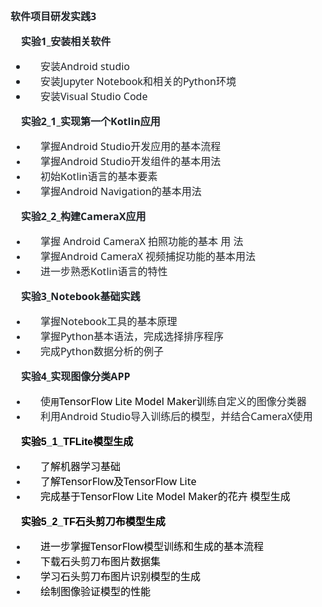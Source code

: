 <div dir="auto" style="box-sizing: border-box; color: rgb(31, 35, 40); font-family: -apple-system, BlinkMacSystemFont, &quot;Segoe UI&quot;, &quot;Noto Sans&quot;, Helvetica, Arial, sans-serif, &quot;Apple Color Emoji&quot;, &quot;Segoe UI Emoji&quot;; font-size: 16px; margin-top: 0px !important;"><p class="MsoNormal" style="margin-top: 0pt; margin-left: 0pt; text-indent: 0pt;"><b><span style="font-family: &quot;Segoe UI&quot;; letter-spacing: 0pt; font-size: 12pt;"><font face="Segoe UI">软件项目研发实践</font>3</span></b><span style="font-family: &quot;Segoe UI&quot;; letter-spacing: 0pt; font-size: 12pt;"><o:p></o:p></span></p><p class="MsoNormal" style="margin-left: 0pt; text-indent: 0pt;"><b><span style="font-family: &quot;Segoe UI&quot;; letter-spacing: 0pt; font-size: 12pt;">&nbsp; &nbsp; 实验1_安装相关软件</span></b><span style="font-family: &quot;Segoe UI&quot;; letter-spacing: 0pt; font-size: 12pt;"><o:p></o:p></span></p><p class="MsoNormal" style="margin-top:5.0000pt;margin-bottom:0.0000pt;margin-left:36.0000pt;
mso-margin-top-alt:auto;text-indent:-18.0000pt;mso-pagination:widow-orphan;
mso-list:l0 level1 lfo1;"></p><font face="Segoe UI" style="font-family: &quot;Segoe UI&quot;; font-size: 12pt; letter-spacing: 0pt;"><ul><li><font face="Segoe UI" style="font-family: &quot;Segoe UI&quot;; font-size: 12pt; letter-spacing: 0pt;">&nbsp; &nbsp; &nbsp;安装</font><span style="font-family: &quot;Segoe UI&quot;; font-size: 12pt; letter-spacing: 0pt;">Android&nbsp;studio</span></li><li><font face="Segoe UI" style="font-family: &quot;Segoe UI&quot;; font-size: 12pt; letter-spacing: 0pt;">&nbsp; &nbsp; &nbsp;安装</font><span style="font-family: &quot;Segoe UI&quot;; font-size: 12pt; letter-spacing: 0pt;">Jupyter Notebook和相关的Python环境</span></li><li><font face="Segoe UI" style="font-family: &quot;Segoe UI&quot;; font-size: 12pt; letter-spacing: 0pt;">&nbsp; &nbsp; &nbsp;安装</font><span style="font-family: &quot;Segoe UI&quot;; font-size: 12pt; letter-spacing: 0pt;">Visual Studio Code</span></li></ul></font><p></p><p class="MsoNormal" style="margin-left: 0pt; text-indent: 0pt;"><b><span style="font-family: &quot;Segoe UI&quot;; letter-spacing: 0pt; font-size: 12pt;">&nbsp; &nbsp; 实验2_1_实现第一个Kotlin应用</span></b><span style="font-family: &quot;Segoe UI&quot;; letter-spacing: 0pt; font-size: 12pt;"><o:p></o:p></span></p><p class="MsoNormal" style="margin-top:5.0000pt;margin-bottom:0.0000pt;margin-left:36.0000pt;
mso-margin-top-alt:auto;text-indent:-18.0000pt;mso-pagination:widow-orphan;
mso-list:l0 level1 lfo1;"></p><ul><li><span style="font-family: &quot;Segoe UI&quot;;">&nbsp; &nbsp; &nbsp;</span><span style="font-family: &quot;Segoe UI&quot;; letter-spacing: 0pt; font-size: 12pt;"><font face="Segoe UI">掌握</font>Android Studio开发应用的基本流程 </span></li><li><span style="font-family: &quot;Segoe UI&quot;;">&nbsp; &nbsp; &nbsp;</span><span style="font-family: &quot;Segoe UI&quot;; letter-spacing: 0pt; font-size: 12pt;"><font face="Segoe UI">掌握</font><font face="Segoe UI">Android Studio开发组件的基本用法 </font></span></li><li><span style="font-family: &quot;Segoe UI&quot;;">&nbsp; &nbsp; &nbsp;</span><span style="font-family: &quot;Segoe UI&quot;; letter-spacing: 0pt; font-size: 12pt;"><font face="Segoe UI">初始</font><font face="Segoe UI">Kotlin语言的基本要素 </font></span></li><li><span style="font-family: &quot;Segoe UI&quot;;">&nbsp; &nbsp; &nbsp;</span><span style="font-family: &quot;Segoe UI&quot;; letter-spacing: 0pt; font-size: 12pt;"><font face="Segoe UI">掌握</font><font face="Segoe UI">Android Navigation的基本用法</font></span></li></ul><p></p><p class="MsoNormal" style="margin-bottom: 0pt; margin-left: 0pt; text-indent: 0pt;"><b><span style="font-family: &quot;Segoe UI&quot;; letter-spacing: 0pt; font-size: 12pt;">&nbsp; &nbsp; 实验2_2_构建CameraX应用</span></b><span style="font-family: &quot;Segoe UI&quot;; letter-spacing: 0pt; font-size: 12pt;"><o:p></o:p></span></p><p class="MsoNormal" style="margin-top:5.0000pt;margin-bottom:0.0000pt;margin-left:36.0000pt;
mso-margin-top-alt:auto;text-indent:-18.0000pt;mso-pagination:widow-orphan;
mso-list:l0 level1 lfo1;"></p><ul><li><span style="font-family: &quot;Segoe UI&quot;;">&nbsp; &nbsp; &nbsp;</span><span style="font-family: &quot;Segoe UI&quot;; letter-spacing: 0pt; font-size: 12pt;"><font face="Segoe UI">掌</font><font face="Segoe UI">握</font> <font face="Segoe UI">Android CameraX 拍照功能的基本 用 法 &nbsp;</font></span></li><li><span style="font-family: &quot;Segoe UI&quot;;">&nbsp; &nbsp; &nbsp;</span><span style="font-family: &quot;Segoe UI&quot;; letter-spacing: 0pt; font-size: 12pt;"><font face="Segoe UI">掌握</font><font face="Segoe UI">Android CameraX 视频捕捉功能的基本用法 </font></span></li><li><span style="font-family: &quot;Segoe UI&quot;;">&nbsp; &nbsp; &nbsp;</span><span style="font-family: &quot;Segoe UI&quot;; letter-spacing: 0pt; font-size: 12pt;"><font face="Segoe UI">进一步熟悉</font><font face="Segoe UI">Kotlin语言的特性 </font></span></li></ul><p></p><p class="MsoNormal" style="margin-bottom: 0pt; margin-left: 0pt; text-indent: 0pt;"><b><span style="font-family: &quot;Segoe UI&quot;; letter-spacing: 0pt; font-size: 12pt;">&nbsp; &nbsp; 实验3_Notebook基础实践</span></b><span style="font-family: &quot;Segoe UI&quot;; letter-spacing: 0pt; font-size: 12pt;"><o:p></o:p></span></p><p class="MsoNormal" style="margin-top:5.0000pt;margin-bottom:0.0000pt;margin-left:36.0000pt;
mso-margin-top-alt:auto;text-indent:-18.0000pt;mso-pagination:widow-orphan;
mso-list:l1 level1 lfo2;"></p><ul><li><span style="font-family: &quot;Segoe UI&quot;;">&nbsp; &nbsp; &nbsp;</span><span style="font-family: &quot;Segoe UI&quot;; letter-spacing: 0pt; font-size: 12pt;"><font face="Segoe UI">掌握</font>Notebook工具的基本原理</span></li><li><span style="font-family: &quot;Segoe UI&quot;;">&nbsp; &nbsp; &nbsp;</span><span style="font-family: &quot;Segoe UI&quot;; letter-spacing: 0pt; font-size: 12pt;"><font face="Segoe UI">掌握</font>Python基本语法，完成选择排序程序</span></li><li><span style="font-family: &quot;Segoe UI&quot;;">&nbsp; &nbsp; &nbsp;</span><span style="font-family: &quot;Segoe UI&quot;; letter-spacing: 0pt; font-size: 12pt;"><font face="Segoe UI">完成</font>Python数据分析的例子</span></li></ul><p></p><p class="MsoNormal" style="margin-bottom: 0pt; margin-left: 0pt; text-indent: 0pt;"><b><span style="font-family: &quot;Segoe UI&quot;; letter-spacing: 0pt; font-size: 12pt;">&nbsp; &nbsp;&nbsp;实验4_实现图像分类APP</span></b><span style="font-family: &quot;Segoe UI&quot;; letter-spacing: 0pt; font-size: 12pt;"><o:p></o:p></span></p><p class="MsoNormal" style="margin-top:5.0000pt;margin-bottom:0.0000pt;margin-left:36.0000pt;
mso-margin-top-alt:auto;text-indent:-18.0000pt;mso-pagination:widow-orphan;
mso-list:l1 level1 lfo2;"></p><ul><li><span style="font-family: &quot;Segoe UI&quot;;">&nbsp; &nbsp; &nbsp;</span><span style="font-family: &quot;Segoe UI&quot;; letter-spacing: 0pt; font-size: 12pt;">使</span><span style="font-family: Arial; color: rgb(0, 0, 0); letter-spacing: 0pt; font-size: 10.5pt;"><font face="Segoe UI">用</font></span><span style="font-family: &quot;Segoe UI&quot;; color: rgb(0, 0, 0); letter-spacing: 0pt; font-size: 12pt;">TensorFlow Lite Model Maker训</span><span style="font-family: &quot;Segoe UI&quot;; letter-spacing: 0pt; font-size: 12pt;">练自定义的图像分类器</span></li><li><span style="font-family: &quot;Segoe UI&quot;;">&nbsp; &nbsp; &nbsp;</span><span style="font-family: &quot;Segoe UI&quot;; letter-spacing: 0pt; font-size: 12pt;"><font face="Segoe UI">利用</font>Android Studio导入训练后的模型，并结合CameraX使用</span></li></ul><p></p><p class="MsoNormal" style="margin-bottom: 0pt; margin-left: 0pt; text-indent: 0pt;"><b><span style="font-family: &quot;Segoe UI&quot;; letter-spacing: 0pt; font-size: 12pt;">&nbsp; &nbsp;&nbsp;</span></b><b><span style="font-family: Arial; color: rgb(0, 0, 0); letter-spacing: 0pt; font-size: 12pt;"><font face="宋体">实验</font>5_1_TFLite<font face="宋体">模型生成</font></span></b><b><span style="font-family: Arial; color: rgb(0, 0, 0); letter-spacing: 0pt; font-size: 12pt;"><o:p></o:p></span></b></p><p class="MsoNormal" style="margin-top:5.0000pt;margin-bottom:0.0000pt;margin-left:36.0000pt;
mso-margin-top-alt:auto;text-indent:-18.0000pt;mso-pagination:widow-orphan;
mso-list:l1 level1 lfo2;"></p><ul><li><span style="font-family: &quot;Segoe UI&quot;; color: rgb(0, 0, 0); letter-spacing: 0pt; font-size: 12pt;" class=""><span style="color: rgb(31, 35, 40);">&nbsp; &nbsp; &nbsp;</span>了解机器学习基础 </span></li><li><span style="font-family: &quot;Segoe UI&quot;; color: rgb(0, 0, 0); letter-spacing: 0pt; font-size: 12pt;" class=""><span style="color: rgb(31, 35, 40);">&nbsp; &nbsp; &nbsp;</span>了解TensorFlow及TensorFlow Lite&nbsp;</span></li><li><span style="font-family: &quot;Segoe UI&quot;; color: rgb(0, 0, 0); letter-spacing: 0pt; font-size: 12pt;" class=""><span style="color: rgb(31, 35, 40);">&nbsp; &nbsp; &nbsp;</span>完成基于TensorFlow Lite Model Maker的花卉 模型生成</span></li></ul><o:p></o:p><p></p><p class="MsoNormal" style="margin-top:5.0000pt;margin-bottom:0.0000pt;margin-left:36.0000pt;
mso-margin-top-alt:auto;text-indent:-18.0000pt;mso-pagination:widow-orphan;
mso-list:l1 level1 lfo2;"><o:p></o:p></p><p class="MsoNormal" style="margin-bottom: 0pt; margin-left: 0pt; text-indent: 0pt;"><b><span style="font-family: &quot;Segoe UI&quot;; letter-spacing: 0pt; font-size: 12pt;">&nbsp; &nbsp;&nbsp;</span></b><b><span style="font-family: Arial; color: rgb(0, 0, 0); letter-spacing: 0pt; font-size: 12pt;"><font face="宋体">实验</font>5_2_TF<font face="宋体">石头剪刀布模型生成</font></span></b><span style="font-family: Arial; color: rgb(0, 0, 0); letter-spacing: 0pt; font-size: 10.5pt;"><o:p></o:p></span></p><p class="MsoNormal" style="margin-top:5.0000pt;margin-bottom:0.0000pt;margin-left:36.0000pt;
mso-margin-top-alt:auto;text-indent:-18.0000pt;mso-pagination:widow-orphan;
mso-list:l1 level1 lfo2;"></p><ul><li><span style="font-family: &quot;Segoe UI&quot;;">&nbsp; &nbsp; &nbsp;</span><span style="font-family: &quot;Segoe UI&quot;; color: rgb(0, 0, 0); letter-spacing: 0pt; font-size: 12pt;"><font face="Segoe UI">进一步掌握</font><font face="Segoe UI">TensorFlow模型训练和生成的基本流程 </font></span></li><li><span style="font-family: &quot;Segoe UI&quot;;">&nbsp; &nbsp; &nbsp;</span><span style="font-family: &quot;Segoe UI&quot;; color: rgb(0, 0, 0); letter-spacing: 0pt; font-size: 12pt;"><font face="Segoe UI">下载石头剪刀布图片数据集</font> </span></li><li><span style="font-family: &quot;Segoe UI&quot;;">&nbsp; &nbsp; &nbsp;</span><span style="font-family: &quot;Segoe UI&quot;; color: rgb(0, 0, 0); letter-spacing: 0pt; font-size: 12pt;">学习石头剪刀布图片识别模型的生成</span></li><li><span style="font-family: &quot;Segoe UI&quot;;">&nbsp; &nbsp; &nbsp;</span><span style="font-family: &quot;Segoe UI&quot;; color: rgb(0, 0, 0); letter-spacing: 0pt; font-size: 12pt;">绘制图像验证模型的性能<br /></span></li></ul><p></p><p class="MsoNormal" style="margin-top:5.0000pt;margin-bottom:0.0000pt;margin-left:36.0000pt;
mso-margin-top-alt:auto;text-indent:-18.0000pt;mso-pagination:widow-orphan;
mso-list:l1 level1 lfo2;"><span style="font-family: &quot;Segoe UI&quot;; color: rgb(0, 0, 0); letter-spacing: 0pt; font-size: 12pt;"><o:p></o:p></span></p></div><br /><br />